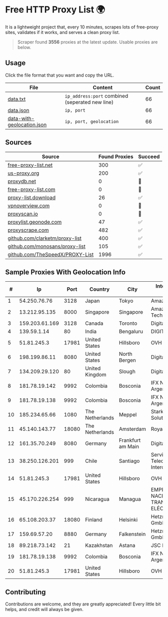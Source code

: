 
# Free HTTP Proxy List 🌍

It is a lightweight project that, every 10 minutes, scrapes lots of free-proxy sites, validates if it works, and serves a clean proxy list.


> Scraper found **3556** proxies at the latest update. Usable proxies are below.

## Usage

Click the file format that you want and copy the URL.


|File|Content|Count|
|----|-------|-----|
|[data.txt](https://raw.githubusercontent.com/themiralay/Proxy-List-World/master/data.txt)|`ip_address:port` combined (seperated new line)|66|
|[data.json](https://raw.githubusercontent.com/themiralay/Proxy-List-World/master/data.json)|`ip, port`|66|
|[data-with-geolocation.json](https://raw.githubusercontent.com/themiralay/Proxy-List-World/master/data-with-geolocation.json)|`ip, port, geolocation`|66|

## Sources

|Source|Found Proxies|Succeed|
|------|-------------|-------|
|[free-proxy-list.net](https://free-proxy-list.net)|300|✅|
|[us-proxy.org](https://www.us-proxy.org)|200|✅|
|[proxydb.net](http://proxydb.net)|0|🚫|
|[free-proxy-list.com](https://free-proxy-list.com/?page=&port=&type%5B%5D=http&type%5B%5D=https&up_time=0&search=Search)|0|🚫|
|[proxy-list.download](https://www.proxy-list.download/HTTP)|26|✅|
|[vpnoverview.com](https://vpnoverview.com/privacy/anonymous-browsing/free-proxy-servers)|0|🚫|
|[proxyscan.io](https://www.proxyscan.io)|0|🚫|
|[proxylist.geonode.com](https://proxylist.geonode.com/api/proxy-list?limit=300&page=1&sort_by=lastChecked&sort_type=desc&protocols=http,https)|47|✅|
|[proxyscrape.com](https://api.proxyscrape.com/v2/?request=displayproxies&protocol=http&timeout=10000&country=all&ssl=all&anonymity=all)|482|✅|
|[github.com/clarketm/proxy-list](https://raw.githubusercontent.com/clarketm/proxy-list/master/proxy-list-raw.txt)|400|✅|
|[github.com/monosans/proxy-list](https://raw.githubusercontent.com/monosans/proxy-list/main/proxies/http.txt)|105|✅|
|[github.com/TheSpeedX/PROXY-List](https://raw.githubusercontent.com/TheSpeedX/PROXY-List/master/http.txt)|1996|✅|


## Sample Proxies With Geolocation Info

|#|Ip|Port|Country|City|Internet Service Provider|
|-|--|----|-------|----|-------------------------|
|1|54.250.76.76|3128|Japan|Tokyo|Amazon.com, Inc.|
|2|13.212.95.135|8000|Singapore|Singapore|Amazon Technologies Inc.|
|3|159.203.61.169|3128|Canada|Toronto|DigitalOcean, LLC|
|4|139.59.1.14|80|India|Bengaluru|DIGITALOCEAN|
|5|51.81.245.3|17981|United States|Hillsboro|OVH SAS|
|6|198.199.86.11|8080|United States|North Bergen|DigitalOcean, LLC|
|7|134.209.29.120|80|United Kingdom|Slough|DigitalOcean, LLC|
|8|181.78.19.142|9992|Colombia|Bosconia|IFX Networks Argentina S.R.L|
|9|181.78.19.138|9992|Colombia|Bosconia|IFX Networks Argentina S.R.L|
|10|185.234.65.66|1080|The Netherlands|Meppel|Stark Industries Solutions LTD|
|11|45.140.143.77|18080|The Netherlands|Amsterdam|RoyaleHosting BV|
|12|161.35.70.249|8080|Germany|Frankfurt am Main|DigitalOcean, LLC|
|13|38.250.126.201|999|Chile|Santiago|Servicios De Telecomunicaciones Intercable Ltda.|
|14|51.81.245.3|17981|United States|Hillsboro|OVH SAS|
|15|45.170.226.254|999|Nicaragua|Managua|EMPRESA NACIONAL DE TRANSMISIÓN ELÉCTRICA|
|16|65.108.203.37|18080|Finland|Helsinki|Hetzner Online GmbH|
|17|159.69.57.20|8880|Germany|Falkenstein|Hetzner Online GmbH|
|18|89.218.73.142|21|Kazakhstan|Astana|JSC Kazakhtelecom|
|19|181.78.19.138|9992|Colombia|Bosconia|IFX Networks Argentina S.R.L|
|20|51.81.245.3|17981|United States|Hillsboro|OVH SAS|



## Contributing

Contributions are welcome, and they are greatly appreciated! Every
little bit helps, and credit will always be given.

